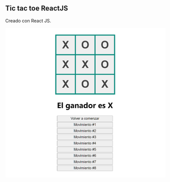 ## Tic tac toe ReactJS

Creado con React JS.

![Home](/screenshots/dashboard.png "")

<!-- ### `Utilizando` -->